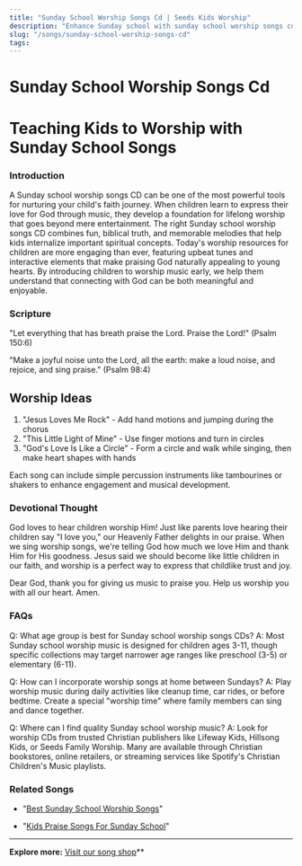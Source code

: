 ```yaml
---
title: "Sunday School Worship Songs Cd | Seeds Kids Worship"
description: "Enhance Sunday school with sunday school worship songs cd that teach faith through music. Educational worship resources for children."
slug: "/songs/sunday-school-worship-songs-cd"
tags:
---
```


# Sunday School Worship Songs Cd

# Teaching Kids to Worship with Sunday School Songs

### Introduction
A Sunday school worship songs CD can be one of the most powerful tools for nurturing your child's faith journey. When children learn to express their love for God through music, they develop a foundation for lifelong worship that goes beyond mere entertainment. The right Sunday school worship songs CD combines fun, biblical truth, and memorable melodies that help kids internalize important spiritual concepts. Today's worship resources for children are more engaging than ever, featuring upbeat tunes and interactive elements that make praising God naturally appealing to young hearts. By introducing children to worship music early, we help them understand that connecting with God can be both meaningful and enjoyable.

### Scripture
"Let everything that has breath praise the Lord. Praise the Lord!" (Psalm 150:6)

"Make a joyful noise unto the Lord, all the earth: make a loud noise, and rejoice, and sing praise." (Psalm 98:4)

## Worship Ideas
1. "Jesus Loves Me Rock" - Add hand motions and jumping during the chorus
2. "This Little Light of Mine" - Use finger motions and turn in circles
3. "God's Love Is Like a Circle" - Form a circle and walk while singing, then make heart shapes with hands

Each song can include simple percussion instruments like tambourines or shakers to enhance engagement and musical development.

### Devotional Thought
God loves to hear children worship Him! Just like parents love hearing their children say "I love you," our Heavenly Father delights in our praise. When we sing worship songs, we're telling God how much we love Him and thank Him for His goodness. Jesus said we should become like little children in our faith, and worship is a perfect way to express that childlike trust and joy.

Dear God, thank you for giving us music to praise you. Help us worship you with all our heart. Amen.

### FAQs
Q: What age group is best for Sunday school worship songs CDs?
A: Most Sunday school worship music is designed for children ages 3-11, though specific collections may target narrower age ranges like preschool (3-5) or elementary (6-11).

Q: How can I incorporate worship songs at home between Sundays?
A: Play worship music during daily activities like cleanup time, car rides, or before bedtime. Create a special "worship time" where family members can sing and dance together.

Q: Where can I find quality Sunday school worship music?
A: Look for worship CDs from trusted Christian publishers like Lifeway Kids, Hillsong Kids, or Seeds Family Worship. Many are available through Christian bookstores, online retailers, or streaming services like Spotify's Christian Children's Music playlists.

### Related Songs

- "[Best Sunday School Worship Songs](/songs/best-sunday-school-worship-songs/)"

- "[Kids Praise Songs For Sunday School](/songs/kids-praise-songs-for-sunday-school/)"

---

**Explore more:** [Visit our song shop](https://seedskidsworship.com/shop)**

<!-- Schema Markup -->
<script type="application/ld+json">
{
  "@context": "https://schema.org",
  "@type": "MusicRecording",
  "name": "Sunday School Worship Songs Cd",
  "byArtist": {
    "@type": "MusicGroup",
    "name": "Seeds Kids Worship"
  },
  "isFamilyFriendly": true,
  "url": "https://seedskidsworship.com/songs/sunday-school-worship-songs-cd/"
}
</script>